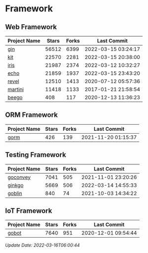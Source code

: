 # Framework

## Web Framework
| Project Name | Stars | Forks | Last Commit |
| ------------ | ----- | ----- | ----------- |
| [gin](https://github.com/gin-gonic/gin) | 56512 | 6399 | 2022-03-15 03:24:17 |
| [kit](https://github.com/go-kit/kit) | 22570 | 2281 | 2022-03-15 20:38:00 |
| [iris](https://github.com/kataras/iris) | 21987 | 2374 | 2022-03-12 10:32:27 |
| [echo](https://github.com/labstack/echo) | 21859 | 1937 | 2022-03-15 23:43:20 |
| [revel](https://github.com/revel/revel) | 12510 | 1413 | 2020-07-12 05:57:36 |
| [martini](https://github.com/go-martini/martini) | 11418 | 1133 | 2017-01-21 21:58:54 |
| [beego](https://github.com/astaxie/beego) | 408 | 117 | 2020-12-13 11:36:23 |

## ORM Framework
| Project Name | Stars | Forks | Last Commit |
| ------------ | ----- | ----- | ----------- |
| [gorm](https://github.com/jinzhu/gorm) | 426 | 139 | 2021-11-20 01:15:37 |

## Testing Framework
| Project Name | Stars | Forks | Last Commit |
| ------------ | ----- | ----- | ----------- |
| [goconvey](https://github.com/smartystreets/goconvey) | 7041 | 505 | 2021-11-01 23:20:26 |
| [ginkgo](https://github.com/onsi/ginkgo) | 5669 | 506 | 2022-03-14 14:55:33 |
| [goblin](https://github.com/franela/goblin) | 840 | 74 | 2021-10-03 14:34:22 |

## IoT Framework
| Project Name | Stars | Forks | Last Commit |
| ------------ | ----- | ----- | ----------- |
| [gobot](https://github.com/hybridgroup/gobot) | 7640 | 951 | 2020-12-01 09:54:44 |

*Update Date: 2022-03-16T06:00:44*